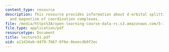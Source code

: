 ```yaml
---
content_type: resource
description: This resource provides information about d-orbital splitting diagrams,
  and magnetism of coordination complexes.
file: /media/https%3A/open-learning-course-data-rc.s3.amazonaws.com/5-112-principles-of-chemical-science-fall-2005/a11d34abd47976670f6e0eeecdb0f2ec_lecture31.pdf
file_type: application/pdf
resourcetype: Document
title: lecture31.pdf
uid: a11d34ab-d479-7667-0f6e-0eeecdb0f2ec
---
```

